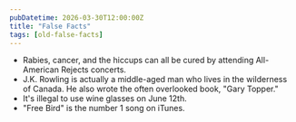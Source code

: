 ```yaml
---
pubDatetime: 2026-03-30T12:00:00Z
title: "False Facts"
tags: [old-false-facts]
---
```


- Rabies, cancer, and the hiccups can all be cured by attending All-American Rejects concerts.
- J.K. Rowling is actually a middle-aged man who lives in the wilderness of Canada. He also wrote the often overlooked book, "Gary Topper."
- It's illegal to use wine glasses on June 12th.
- "Free Bird" is the number 1 song on iTunes.
